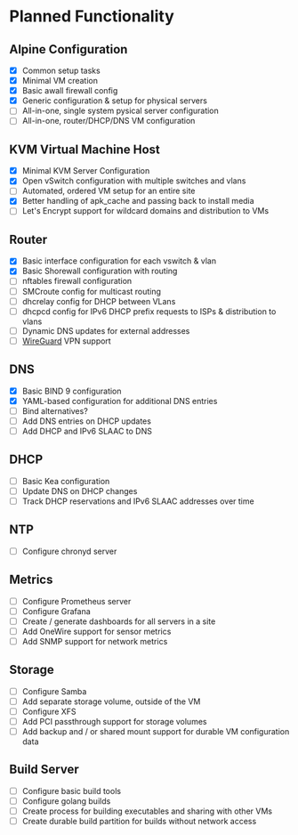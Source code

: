 # Planned Functionality

## Alpine Configuration
- [x] Common setup tasks
- [x] Minimal VM creation
- [x] Basic awall firewall config
- [x] Generic configuration & setup for physical servers
- [ ] All-in-one, single system pysical server configuration
- [ ] All-in-one, router/DHCP/DNS VM configuration

## KVM Virtual Machine Host
- [x] Minimal KVM Server Configuration
- [x] Open vSwitch configuration with multiple switches and vlans
- [ ] Automated, ordered VM setup for an entire site
- [x] Better handling of apk_cache and passing back to install media
- [ ] Let's Encrypt support for wildcard domains and distribution to VMs

## Router
- [x] Basic interface configuration for each vswitch & vlan
- [x] Basic Shorewall configuration with routing
- [ ] nftables firewall configuration
- [ ] SMCroute config for multicast routing
- [ ] dhcrelay config for DHCP between VLans
- [ ] dhcpcd config for IPv6 DHCP prefix requests to ISPs & distribution to vlans
- [ ] Dynamic DNS updates for external addresses
- [ ] [WireGuard](https://www.wireguard.com/) VPN support

## DNS
- [x] Basic BIND 9 configuration
- [x] YAML-based configuration for additional DNS entries
- [ ] Bind alternatives?
- [ ] Add DNS entries on DHCP updates
- [ ] Add DHCP and IPv6 SLAAC to DNS

## DHCP
- [ ] Basic Kea configuration
- [ ] Update DNS on DHCP changes
- [ ] Track DHCP reservations and IPv6 SLAAC addresses over time

## NTP
- [ ] Configure chronyd server

## Metrics
- [ ] Configure Prometheus server
- [ ] Configure Grafana
- [ ] Create / generate dashboards for all servers in a site
- [ ] Add OneWire support for sensor metrics
- [ ] Add SNMP support for network metrics

## Storage
- [ ] Configure Samba
- [ ] Add separate storage volume, outside of the VM
- [ ] Configure XFS
- [ ] Add PCI passthrough support for storage volumes
- [ ] Add backup and / or shared mount support for durable VM configuration data

## Build Server
- [ ] Configure basic build tools
- [ ] Configure golang builds
- [ ] Create process for building executables and sharing with other VMs
- [ ] Create durable build partition for builds without network access